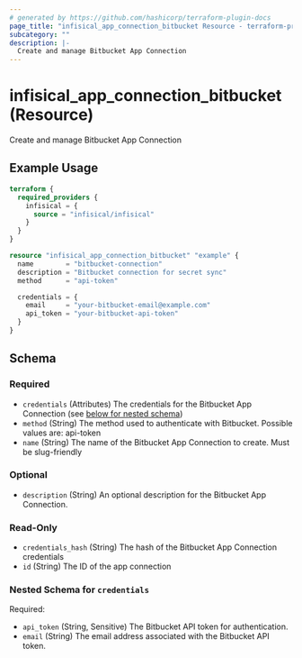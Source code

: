 ```yaml
---
# generated by https://github.com/hashicorp/terraform-plugin-docs
page_title: "infisical_app_connection_bitbucket Resource - terraform-provider-infisical"
subcategory: ""
description: |-
  Create and manage Bitbucket App Connection
---
```


# infisical_app_connection_bitbucket (Resource)

Create and manage Bitbucket App Connection

## Example Usage

```terraform
terraform {
  required_providers {
    infisical = {
      source = "infisical/infisical"
    }
  }
}

resource "infisical_app_connection_bitbucket" "example" {
  name        = "bitbucket-connection"
  description = "Bitbucket connection for secret sync"
  method      = "api-token"

  credentials = {
    email     = "your-bitbucket-email@example.com"
    api_token = "your-bitbucket-api-token"
  }
}
```

<!-- schema generated by tfplugindocs -->
## Schema

### Required

- `credentials` (Attributes) The credentials for the Bitbucket App Connection (see [below for nested schema](#nestedatt--credentials))
- `method` (String) The method used to authenticate with Bitbucket. Possible values are: api-token
- `name` (String) The name of the Bitbucket App Connection to create. Must be slug-friendly

### Optional

- `description` (String) An optional description for the Bitbucket App Connection.

### Read-Only

- `credentials_hash` (String) The hash of the Bitbucket App Connection credentials
- `id` (String) The ID of the app connection

<a id="nestedatt--credentials"></a>
### Nested Schema for `credentials`

Required:

- `api_token` (String, Sensitive) The Bitbucket API token for authentication.
- `email` (String) The email address associated with the Bitbucket API token.
